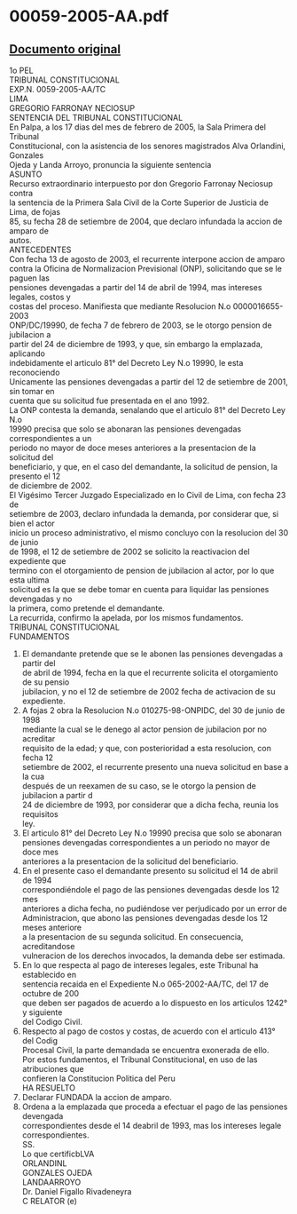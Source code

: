 
00059-2005-AA.pdf
=================
  
[Documento original](https://tc.gob.pe/jurisprudencia/2005/00059-2005-AA.pdf)  
---  
1o PEL  
TRIBUNAL CONSTITUCIONAL  
EXP.N. 0059-2005-AA/TC  
LIMA  
GREGORIO FARRONAY NECIOSUP  
SENTENCIA DEL TRIBUNAL CONSTITUCIONAL  
En Palpa, a los 17 dias del mes de febrero de 2005, la Sala Primera del Tribunal  
Constitucional, con la asistencia de los senores magistrados Alva Orlandini, Gonzales  
Ojeda y Landa Arroyo, pronuncia la siguiente sentencia  
ASUNTO  
Recurso extraordinario interpuesto por don Gregorio Farronay Neciosup contra  
la sentencia de la Primera Sala Civil de la Corte Superior de Justicia de Lima, de fojas  
85, su fecha 28 de setiembre de 2004, que declaro infundada la accion de amparo de  
autos.  
ANTECEDENTES  
Con fecha 13 de agosto de 2003, el recurrente interpone accion de amparo  
contra la Oficina de Normalizacion Previsional (ONP), solicitando que se le paguen las  
pensiones devengadas a partir del 14 de abril de 1994, mas intereses legales, costos y  
costas del proceso. Manifiesta que mediante Resolucion N.o 0000016655-2003  
ONP/DC/19990, de fecha 7 de febrero de 2003, se le otorgo pension de jubilacion a  
partir del 24 de diciembre de 1993, y que, sin embargo la emplazada, aplicando  
indebidamente el articulo 81° del Decreto Ley N.o 19990, le esta reconociendo  
Unicamente las pensiones devengadas a partir del 12 de setiembre de 2001, sin tomar en  
cuenta que su solicitud fue presentada en el ano 1992.  
La ONP contesta la demanda, senalando que el articulo 81° del Decreto Ley N.o  
19990 precisa que solo se abonaran las pensiones devengadas correspondientes a un  
periodo no mayor de doce meses anteriores a la presentacion de la solicitud del  
beneficiario, y que, en el caso del demandante, la solicitud de pension, la presento el 12  
de diciembre de 2002.  
El Vigésimo Tercer Juzgado Especializado en lo Civil de Lima, con fecha 23 de  
setiembre de 2003, declaro infundada la demanda, por considerar que, si bien el actor  
inicio un proceso administrativo, el mismo concluyo con la resolucion del 30 de junio  
de 1998, el 12 de setiembre de 2002 se solicito la reactivacion del expediente que  
termino con el otorgamiento de pension de jubilacion al actor, por lo que esta ultima  
solicitud es la que se debe tomar en cuenta para liquidar las pensiones devengadas y no  
la primera, como pretende el demandante.  
La recurrida, confirmo la apelada, por los mismos fundamentos.  
TRIBUNAL CONSTITUCIONAL  
FUNDAMENTOS  
1. El demandante pretende que se le abonen las pensiones devengadas a partir del  
de abril de 1994, fecha en la que el recurrente solicita el otorgamiento de su pensio  
jubilacion, y no el 12 de setiembre de 2002 fecha de activacion de su expediente.  
2. A fojas 2 obra la Resolucion N.o 010275-98-ONPIDC, del 30 de junio de 1998  
mediante la cual se le denego al actor pension de jubilacion por no acreditar  
requisito de la edad; y que, con posterioridad a esta resolucion, con fecha 12  
setiembre de 2002, el recurrente presento una nueva solicitud en base a la cua  
después de un reexamen de su caso, se le otorgo la pension de jubilacion a partir d  
24 de diciembre de 1993, por considerar que a dicha fecha, reunia los requisitos  
ley.  
3. El articulo 81° del Decreto Ley N.o 19990 precisa que solo se abonaran  
pensiones devengadas correspondientes a un periodo no mayor de doce mes  
anteriores a la presentacion de la solicitud del beneficiario.  
4. En el presente caso el demandante presento su solicitud el 14 de abril de 1994  
correspondiéndole el pago de las pensiones devengadas desde los 12 mes  
anteriores a dicha fecha, no pudiéndose ver perjudicado por un error de  
Administracion, que abono las pensiones devengadas desde los 12 meses anteriore  
a la presentacion de su segunda solicitud. En consecuencia, acreditandose  
vulneracion de los derechos invocados, la demanda debe ser estimada.  
5. En lo que respecta al pago de intereses legales, este Tribunal ha establecido en  
sentencia recaida en el Expediente N.o 065-2002-AA/TC, del 17 de octubre de 200  
que deben ser pagados de acuerdo a lo dispuesto en los articulos 1242° y siguiente  
del Codigo Civil.  
6. Respecto al pago de costos y costas, de acuerdo con el articulo 413° del Codig  
Procesal Civil, la parte demandada se encuentra exonerada de ello.  
Por estos fundamentos, el Tribunal Constitucional, en uso de las atribuciones que  
confieren la Constitucion Politica del Peru  
HA RESUELTO  
1. Declarar FUNDADA la accion de amparo.  
2. Ordena a la emplazada que proceda a efectuar el pago de las pensiones devengada  
correspondientes desde el 14 deabril de 1993, mas los intereses legale  
correspondientes.  
SS.  
Lo que certificbLVA  
ORLANDINL  
GONZALES OJEDA  
LANDAARROYO  
Dr. Daniel Figallo Rivadeneyra  
C RELATOR (e)